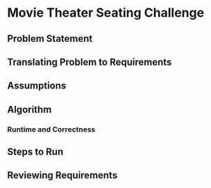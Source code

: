 # Movie Theater Seating Challenge

## Problem Statement
## Translating Problem to Requirements
## Assumptions
## Algorithm
### Runtime and Correctness
## Steps to Run 
## Reviewing Requirements
